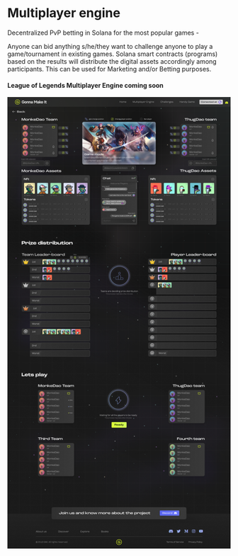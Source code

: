 # Multiplayer engine

Decentralized PvP betting in Solana for the most popular games -&#x20;

Anyone can bid anything s/he/they want to challenge anyone to play a game/tournament in existing games. Solana smart contracts (programs) based on the results will distribute the digital assets accordingly among participants. This can be used for Marketing and/or Betting purposes.

#### League of Legends Multiplayer Engine coming soon

![LOL ME design draft](<../.gitbook/assets/Multp engine game.png>)
